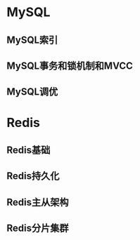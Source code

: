 # MySQL

## MySQL索引

## MySQL事务和锁机制和MVCC

## MySQL调优



# Redis

## Redis基础

## Redis持久化

## Redis主从架构

## Redis分片集群

